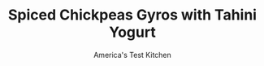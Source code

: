 ---
layout: ../../layouts/MarkdownPostLayout.astro
title: Spiced Chickpeas Gyros with Tahini Yogurt
author: America's Test Kitchen
pubDate: 2023-03-15
description: "Looking for a vegetarian dinner in a hurry? Try this fresh take on pita sandwiches."
image_url: https://res.cloudinary.com/hksqkdlah/image/upload/ar_1:1,c_fill,dpr_2.0,f_auto,fl_lossy.progressive.strip_profile,g_faces:auto,q_auto:low,w_344/SFS_SpicedChickpeaGyrosTahiniYogurt-2_tzpdtn
tags: ["Main Courses","Greek","Vegetables","Weeknight","Vegetarian"]
calories: 2345
protein: 28
carbohydrates: 82
fats: 
fiber: 19
ingredients: ["1 cup plain, Greek yogurt","1/4 cup, tahini","1 teaspoon, table salt, divided","2 , (15-ounce) cans chickpeas, rinsed","2 tablespoons, Asian chili-garlic sauce","2 teaspoons, ground cumin","4 , (8-inch) pita breads, lightly toasted","1/2 , English cucumber, halved lengthwise and sliced on 3-inch bias","1/2 cup, pepperoncini, stemmed and sliced into thin rings","1/4 cup thinly sliced, red onion"]
serves: 4
time: "30 minutes"
instructions: ["Combine yogurt, tahini, and ½ teaspoon salt in small bowl; set aside.","Using potato masher, very coarsely mash chickpeas in medium bowl. Stir chili-garlic sauce, cumin, and remaining ½ teaspoon salt into chickpeas; set aside.","Spread reserved yogurt sauce evenly over 1 side of each pita (use all of it). Divide reserved chickpea mixture, cucumber, pepperoncini, and onion evenly among pitas. Fold pitas in half, wrap tightly in parchment paper, and serve."]
nutrition: ["528 mg Potassium","394 mg Phosphorus","239 mg Calcium","6 mg Iron","113 mg Magnesium","1020 mg Sodium","2 mg Zinc","19 g Fat","2 mg Niacin (B3)","4 g Monounsaturated","6 g Polyunsaturated","11 mg Vitamin C","9 mg Cholesterol","4 g Saturated","19 g Fiber","140 µg Folate (food)","12 g Sugars","14 µg Vitamin K","217 g Water","82 g Carbs","140 µg Folate equivalent (total)","28 g Protein","1 mg Vitamin E","8 µg Vitamin A","586 kcal Energy","2345 calories"]
notes: "For more heat, serve with extra Asian chili-garlic sauce."
---